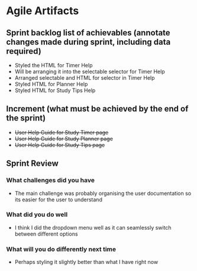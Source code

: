 # Agile Artifacts 

## Sprint backlog list of achievables (annotate changes made during sprint, including data required)
 - Styled the HTML for Timer Help
 - Will be arranging it into the selectable selector for Timer Help
 - Arranged selectable and HTML for selector in Timer Help 
 - Styled HTML for Planner Help
 - Styled HTML for Study Tips Help

## Increment (what must be achieved by the end of the sprint)
- ~~User Help Guide for Study Timer page~~
- ~~User Help Guide for Study Planner page~~
- ~~User Help Guide for Study Tips page~~


## Sprint Review 
### What challenges did you have
- The main challenge was probably organising the user documentation so its easier for the user to understand
### What did you do well
- I think I did the dropdown menu well as it can seamlessly switch between different options 
### What will you do differently next time
- Perhaps styling it slightly better than what I have right now